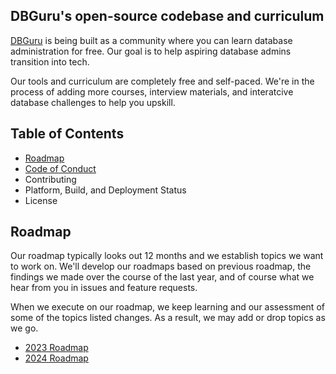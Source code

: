 ## DBGuru's open-source codebase and curriculum
[DBGuru](https://dbguru.rkkoranteng.com) is being built as a community where you can learn database administration for free. Our goal is to help aspiring database admins transition into tech.

Our tools and curriculum are completely free and self-paced. We're in the process of adding more courses, interview materials, and interatcive database challenges to help you upskill.

## Table of Contents
* [Roadmap](#roadmap)
* [Code of Conduct](CODE_OF_CONDUCT.md)
* Contributing
* Platform, Build, and Deployment Status
* License

## Roadmap
Our roadmap typically looks out 12 months and we establish topics we want to work on. We'll develop our roadmaps based on previous roadmap, the findings we made over the course of the last year, and of course what we hear from you in issues and feature requests.

When we execute on our roadmap, we keep learning and our assessment of some of the topics listed changes. As a result, we may add or drop topics as we go. 

* [2023 Roadmap](#)
* [2024 Roadmap](#)
